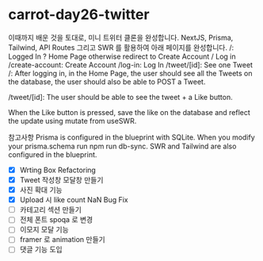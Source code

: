 # carrot-day26-twitter

이때까지 배운 것을 토대로, 미니 트위터 클론을 완성합니다.
NextJS, Prisma, Tailwind, API Routes 그리고 SWR 를 활용하여 아래 페이지를 완성합니다.
/: Logged In ? Home Page otherwise redirect to Create Account / Log in
/create-account: Create Account
/log-in: Log In
/tweet/[id]: See one Tweet
/:
After logging in, in the Home Page, the user should see all the Tweets on the database, the user should also be able to POST a Tweet.

/tweet/[id]:
The user should be able to see the tweet + a Like button.

When the Like button is pressed, save the like on the database and reflect the update using mutate from useSWR.

참고사항
Prisma is configured in the blueprint with SQLite.
When you modify your prisma.schema run npm run db-sync.
SWR and Tailwind are also configured in the blueprint.

- [x] Wrting Box Refactoring
- [x] Tweet 작성창 모달창 만들기
- [x] 사진 확대 기능
- [x] Upload 시 like count NaN Bug Fix
- [ ] 카테고리 섹션 만들기
- [ ] 전체 폰트 spoqa 로 변경
- [ ] 이모지 모달 기능
- [ ] framer 로 animation 만들기
- [ ] 댓글 기능 도입
